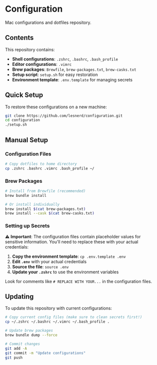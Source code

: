 # Configuration

Mac configurations and dotfiles repository.

## Contents

This repository contains:

- **Shell configurations**: `.zshrc`, `.bashrc`, `.bash_profile`
- **Editor configurations**: `.vimrc`
- **Brew packages**: `Brewfile`, `brew-packages.txt`, `brew-casks.txt`
- **Setup script**: `setup.sh` for easy restoration
- **Environment template**: `.env.template` for managing secrets

## Quick Setup

To restore these configurations on a new machine:

```bash
git clone https://github.com/lesnerd/configuration.git
cd configuration
./setup.sh
```

## Manual Setup

### Configuration Files
```bash
# Copy dotfiles to home directory
cp .zshrc .bashrc .vimrc .bash_profile ~/
```

### Brew Packages
```bash
# Install from Brewfile (recommended)
brew bundle install

# Or install individually
brew install $(cat brew-packages.txt)
brew install --cask $(cat brew-casks.txt)
```

### Setting up Secrets

⚠️ **Important**: The configuration files contain placeholder values for sensitive information. You'll need to replace these with your actual credentials:

1. **Copy the environment template**: `cp .env.template .env`
2. **Edit `.env`** with your actual credentials
3. **Source the file**: `source .env`
4. **Update your `.zshrc`** to use the environment variables

Look for comments like `# REPLACE WITH YOUR...` in the configuration files.

## Updating

To update this repository with current configurations:

```bash
# Copy current config files (make sure to clean secrets first!)
cp ~/.zshrc ~/.bashrc ~/.vimrc ~/.bash_profile .

# Update brew packages
brew bundle dump --force

# Commit changes
git add -A
git commit -m "Update configurations"
git push
```
